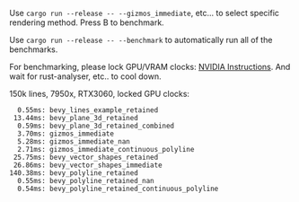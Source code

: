 
Use `cargo run --release -- --gizmos_immediate`, etc... to select specific rendering method. Press B to benchmark. 

Use `cargo run --release -- --benchmark` to automatically run all of the benchmarks.

For benchmarking, please lock GPU/VRAM clocks: [NVIDIA Instructions](https://developer.nvidia.com/blog/advanced-api-performance-setstablepowerstate/). And wait for rust-analyser, etc.. to cool down.

150k lines, 7950x, RTX3060, locked GPU clocks:
```
  0.55ms: bevy_lines_example_retained
 13.44ms: bevy_plane_3d_retained
  0.59ms: bevy_plane_3d_retained_combined
  3.70ms: gizmos_immediate
  5.28ms: gizmos_immediate_nan
  2.71ms: gizmos_immediate_continuous_polyline
 25.75ms: bevy_vector_shapes_retained
 26.86ms: bevy_vector_shapes_immediate
140.38ms: bevy_polyline_retained
  0.55ms: bevy_polyline_retained_nan
  0.54ms: bevy_polyline_retained_continuous_polyline
```
